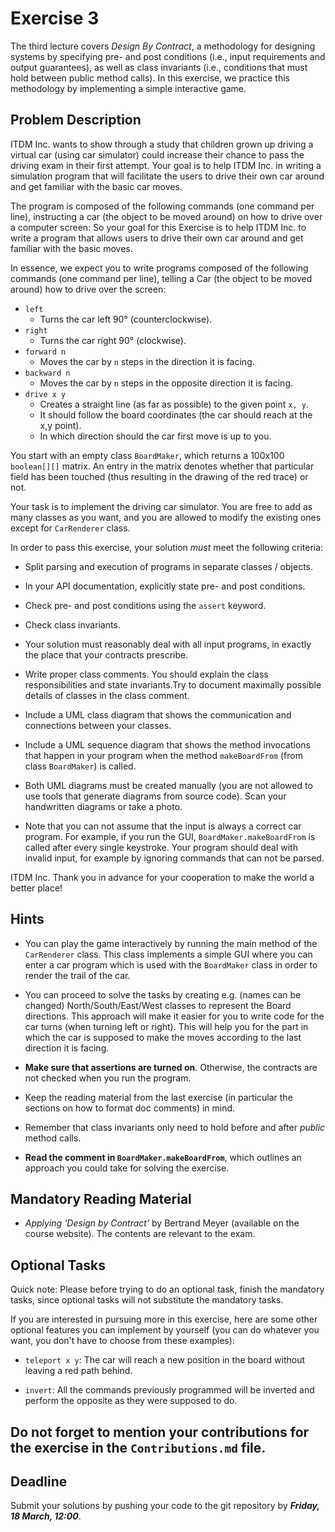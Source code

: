 # Exercise 3
The third lecture covers *Design By Contract*, a methodology for designing 
systems by specifying pre- and post conditions (i.e., input requirements and 
output guarantees), as well as class invariants (i.e., conditions that must 
hold between public method calls). In this exercise, we practice this 
methodology by implementing a simple interactive game. 


## Problem Description
ITDM Inc. wants to show through a study that children grown up driving a virtual car
(using car simulator) could increase their chance to pass the driving exam in their first attempt.
Your goal is to help ITDM Inc. in writing a simulation program that will facilitate the users
to drive their own car around and get familiar with the basic car moves.

The program is composed of the following commands (one command per 
line), instructing a car (the object to be moved around) on how to drive over a computer screen:
So your goal for this Exercise is to help ITDM Inc. to write a program that allows users
to drive their own car around and get familiar with the basic moves.

In essence, we expect you to write programs composed of the following commands (one command per 
line), telling a Car (the object to be moved around) how to drive over the screen:



- `left`
	- Turns the car left 90° (counterclockwise).
- `right`
    - Turns the car right 90° (clockwise).
- `forward n`
    - Moves the car by `n` steps in the direction it is facing.
- `backward n`
    - Moves the car by `n` steps in the opposite direction it is facing.
- `drive x y`
    - Creates a straight line (as far as possible) to the given point `x, y`.
    - It should follow the board coordinates (the car should reach at the x,y point).
    - In which direction should the car first move is up to you.

You start with an empty class `BoardMaker`, which returns a 100x100 `boolean[][]`
matrix. An entry in the matrix denotes whether that particular field has been 
touched (thus resulting in the drawing of the red trace) or not.

Your task is to implement the driving car simulator. 
You are free to add as many classes as you 
want, and you are allowed to modify the existing ones except for `CarRenderer` class.

In order to pass this exercise, your solution *must* meet the following 
criteria:

* Split parsing and execution of programs in separate classes / objects.

* In your API documentation, explicitly state pre- and post conditions.

* Check pre- and post conditions using the `assert` keyword.

- Check class invariants.

* Your solution must reasonably deal with all input programs, in exactly the 
  place that your contracts prescribe.

* Write proper class comments. You should explain the class responsibilities 
  and state invariants.Try to document maximally possible details of classes in the class comment.

* Include a UML class diagram that shows the communication and connections 
  between your classes.

* Include a UML sequence diagram that shows the method invocations that happen 
  in your program when the method `makeBoardFrom` (from class `BoardMaker`) is
  called.

* Both UML diagrams must be created manually (you are not allowed to use tools 
  that generate diagrams from source code). Scan your handwritten diagrams or 
  take a photo.

* Note that you can not assume that the input is always a correct car 
  program. For example, if you run the GUI, `BoardMaker.makeBoardFrom` is 
  called after every single keystroke. Your program should deal with invalid 
  input, for example by ignoring commands that can not be parsed.

ITDM Inc. Thank you in advance for your cooperation to make the world a better place!


## Hints
- You can play the game interactively by running the main method of the 
  `CarRenderer` class. This class implements a simple GUI where you can 
  enter a car program which is used with the `BoardMaker` class in 
  order to render the trail of the car.

- You can proceed to solve the tasks by creating e.g. (names can be changed) North/South/East/West classes to represent the Board directions. This approach will make it easier for you to write code for the car turns (when turning left or right). This will help you for the part in which the car is supposed to make the moves according to the last direction it is facing.

- **Make sure that assertions are turned on**. Otherwise, the contracts are 
  not checked when you run the program.

- Keep the reading material from the last exercise (in particular the sections on how to format doc comments) in mind.

- Remember that class invariants only need to hold before and after *public* 
  method calls.

- **Read the comment in `BoardMaker.makeBoardFrom`**, which outlines an 
  approach you could take for solving the exercise.


## Mandatory Reading Material
- *Applying 'Design by Contract'* by Bertrand Meyer (available on the course 
  website). The contents are relevant to the exam.


## Optional Tasks
Quick note: Please before trying to do an optional task, finish the mandatory
tasks, since optional tasks will not substitute the mandatory tasks.

If you are interested in pursuing more in this exercise, here are some other optional features you can implement by yourself (you can do whatever you want, you don't have to choose from these examples):

- `teleport x y`: The car will reach a new position in the board without leaving a red path behind.

- `invert`: All the commands previously programmed will be inverted and perform
the opposite as they were supposed to do.

## **Do not forget** to mention your contributions for the exercise in the `Contributions.md` file.

## Deadline
Submit your solutions by pushing your code to the git repository by
___Friday, 18 March, 12:00___.
